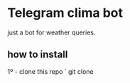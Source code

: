 # Telegram clima bot

just a bot for weather queries.

## how to install

1º - clone this repo
` git clone
